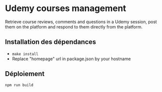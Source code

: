 # Udemy courses management

Retrieve course reviews, comments and questions in a Udemy session, post them on the platform and respond to them directly from the platform.

## Installation des dépendances
- `make install`
- Replace "homepage" url in package.json by your hostname

## Déploiement
`npm run build`

